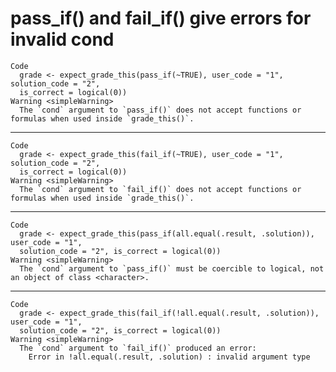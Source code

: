 # pass_if() and fail_if() give errors for invalid cond

    Code
      grade <- expect_grade_this(pass_if(~TRUE), user_code = "1", solution_code = "2",
      is_correct = logical(0))
    Warning <simpleWarning>
      The `cond` argument to `pass_if()` does not accept functions or formulas when used inside `grade_this()`.

---

    Code
      grade <- expect_grade_this(fail_if(~TRUE), user_code = "1", solution_code = "2",
      is_correct = logical(0))
    Warning <simpleWarning>
      The `cond` argument to `fail_if()` does not accept functions or formulas when used inside `grade_this()`.

---

    Code
      grade <- expect_grade_this(pass_if(all.equal(.result, .solution)), user_code = "1",
      solution_code = "2", is_correct = logical(0))
    Warning <simpleWarning>
      The `cond` argument to `pass_if()` must be coercible to logical, not an object of class <character>.

---

    Code
      grade <- expect_grade_this(fail_if(!all.equal(.result, .solution)), user_code = "1",
      solution_code = "2", is_correct = logical(0))
    Warning <simpleWarning>
      The `cond` argument to `fail_if()` produced an error:
        Error in !all.equal(.result, .solution) : invalid argument type

